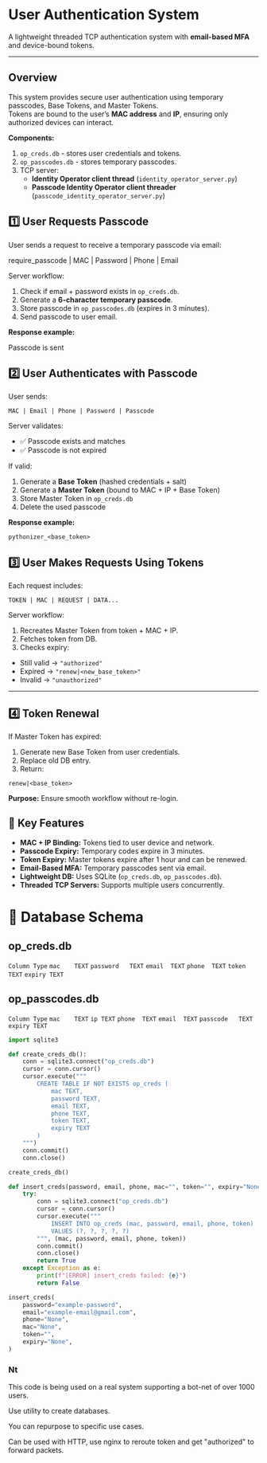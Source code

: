# User Authentication System

A lightweight threaded TCP authentication system with **email-based MFA** and device-bound tokens.

---

## Overview

This system provides secure user authentication using temporary passcodes, Base Tokens, and Master Tokens.  
Tokens are bound to the user’s **MAC address** and **IP**, ensuring only authorized devices can interact.

**Components:**
1. `op_creds.db` - stores user credentials and tokens.
2. `op_passcodes.db` - stores temporary passcodes.
3. TCP server:
   - **Identity Operator client thread** (`identity_operator_server.py`)
   - **Passcode Identity Operator client threader** (`passcode_identity_operator_server.py`)


## 1️⃣ User Requests Passcode

User sends a request to receive a temporary passcode via email:

require_passcode | MAC | Password | Phone | Email

Server workflow:

1. Check if email + password exists in `op_creds.db`.
2. Generate a **6-character temporary passcode**.
3. Store passcode in `op_passcodes.db` (expires in 3 minutes).
4. Send passcode to user email.

**Response example:**

Passcode is sent


## 2️⃣ User Authenticates with Passcode

User sends:

`MAC | Email | Phone | Password | Passcode`


Server validates:

- ✅ Passcode exists and matches
- ✅ Passcode is not expired

If valid:

1. Generate a **Base Token** (hashed credentials + salt)  
2. Generate a **Master Token** (bound to MAC + IP + Base Token)  
3. Store Master Token in `op_creds.db`  
4. Delete the used passcode  

**Response example:**

`pythonizer_<base_token>`


## 3️⃣ User Makes Requests Using Tokens

Each request includes:

`TOKEN | MAC | REQUEST | DATA...`

Server workflow:

1. Recreates Master Token from token + MAC + IP.
2. Fetches token from DB.
3. Checks expiry:

- Still valid → `"authorized"`
- Expired → `"renew|<new_base_token>"`
- Invalid → `"unauthorized"`

---

## 4️⃣ Token Renewal

If Master Token has expired:

1. Generate new Base Token from user credentials.
2. Replace old DB entry.
3. Return:

`renew|<base_token>`

**Purpose:** Ensure smooth workflow without re-login.


## 🔑 Key Features

- **MAC + IP Binding:** Tokens tied to user device and network.
- **Passcode Expiry:** Temporary codes expire in 3 minutes.
- **Token Expiry:** Master tokens expire after 1 hour and can be renewed.
- **Email-Based MFA:** Temporary passcodes sent via email.
- **Lightweight DB:** Uses SQLite (`op_creds.db`, `op_passcodes.db`).
- **Threaded TCP Servers:** Supports multiple users concurrently.

# 📂 Database Schema
## op_creds.db
`Column	Type`
`mac	TEXT`
`password	TEXT`
`email	TEXT`
`phone	TEXT`
`token	TEXT`
`expiry	TEXT`

## op_passcodes.db
`Column	Type`
`mac	TEXT`
`ip	TEXT`
`phone	TEXT`
`email	TEXT`
`passcode	TEXT`
`expiry	TEXT`

```python
import sqlite3

def create_creds_db():
    conn = sqlite3.connect("op_creds.db")
    cursor = conn.cursor()
    cursor.execute("""
        CREATE TABLE IF NOT EXISTS op_creds (
            mac TEXT,
            password TEXT,
            email TEXT,
            phone TEXT,
            token TEXT,
            expiry TEXT
        )
    """)
    conn.commit()
    conn.close()

create_creds_db()

def insert_creds(password, email, phone, mac="", token="", expiry="None"):
    try:
        conn = sqlite3.connect("op_creds.db")
        cursor = conn.cursor()
        cursor.execute("""
            INSERT INTO op_creds (mac, password, email, phone, token)
            VALUES (?, ?, ?, ?, ?)
        """, (mac, password, email, phone, token))
        conn.commit()
        conn.close()
        return True
    except Exception as e:
        print(f"[ERROR] insert_creds failed: {e}")
        return False

insert_creds(
    password="example-password",
    email="example-email@gmail.com",
    phone="None",
    mac="None",
    token="",
    expiry="None",
)
```
### Nt 

This code is being used on a real system supporting a bot-net of over 1000 users.

Use utility to create databases.

You can repurpose to specific use cases.

Can be used with HTTP, use nginx to reroute token and get "authorized" to forward packets.
